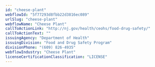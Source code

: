 ```yaml
---
id: "cheese-plant"
webflowId: "5f77293d8fbb22d3816ec089"
urlSlug: "cheese-plant"
webflowName: "Cheese Plant"
callToActionLink: "http://nj.gov/health/ceohs/food-drug-safety/"
callToActionText: ""
issuingAgency: "Department of Health"
issuingDivision: "Food and Drug Safety Program"
divisionPhone: "(609) 826-4935"
webflowIndustry: "Cheese Plant"
licenseCertificationClassification: "LICENSE"
---
```

